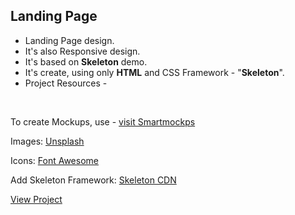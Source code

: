  ## Landing Page
* Landing Page design.
* It's also Responsive design.
* It's based on __Skeleton__ demo.
* It's create, using only __HTML__ and CSS Framework - "__Skeleton__".
* Project Resources -


&nbsp;
&nbsp;
&nbsp;


   To create Mockups, use - [visit Smartmockps](https://smartmockups.com/) 
   
   Images: [Unsplash](https://unsplash.com/search/photos/background)
   
   Icons: [Font Awesome](https://www.bootstrapcdn.com/fontawesome/)
   
   Add Skeleton Framework: [Skeleton CDN](https://cdnjs.com/libraries/skeleton)
   
   [View Project](https://mixblack.github.io/Skeleton-Landing-Page/)
